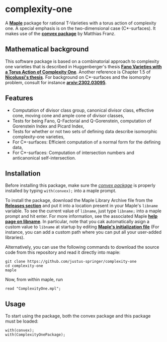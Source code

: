 # complexity-one

A **[Maple](https://www.maplesoft.com/products/maple/)** package for rational
T-Varieties with a torus action of complexity one. A special emphasis is on the
two-dimensional case (C*-surfaces). It makes use of the **[convex package](https://www.math.uwo.ca/faculty/franz/convex/)** by Matthias Franz.

## Mathematical background

This software package is based on a combinatorial approach to complexity one
varieties that is described in Huggenberger's thesis **[Fano Varieties with a
Torus Action of Complexity
One](https://publikationen.uni-tuebingen.de/xmlui/handle/10900/49921)**.
Another reference is Chapter 1.5 of **[Nicolussi's
thesis](https://publikationen.uni-tuebingen.de/xmlui/handle/10900/77235)**. For
background on C*-surfaces and the isomorphy problem, consult for instance
**[arxiv:2302.03095](https://arxiv.org/abs/2302.03095)**.

## Features

- Computation of divisor class group, canonical divisor class, effective cone,
  moving cone and ample cone of divisor classes,
- Tests for being Fano, Q-Factorial and Q-Gorenstein, computation of Gorenstein
  Index and Picard Index,
- Tests for whether or not two sets of defining data describe isomorphic
  complexity-one varieties,
- For C*-surfaces: Efficient computation of a normal form for the defining data,
- For C*-surfaces: Computation of intersection numbers and anticanonical
  self-intersection.

## Installation

Before installing this package, make sure the *[convex package](https://www.math.uwo.ca/faculty/franz/convex/)* is properly installed by typing `with(convex);` into a maple prompt.

To install the package, download the Maple Library Archive file from the
**[Releases section](https://github.com/justus-springer/complexity-one/releases)**
and put it into a location present in your Maple's `libname` variable. To see
the current value of `libname`, just type `libname;` into a maple prompt and
hit enter. For more information, see the associated Maple **[help page on
libname](https://www.maplesoft.com/support/help/Maple/view.aspx?path=libname)**.
In particular, note that you cak automatically asign a custom value to
`libname` at startup by editing **[Maple's initialization
file](https://www.maplesoft.com/support/help/Maple/view.aspx?path=worksheet%2freference%2finitialization)** (For instance, you can add a custom path where you can put all your user-added libraries).

Alternatively, you can use the following commands to download the source code from this repository and read it directly into maple: 

```
git clone https://github.com/justus-springer/complexity-one
cd complexity-one
maple
```

Now, from within maple, run

```
read "ComplexityOne.mpl";
```

## Usage

To start using the package, both the convex package and this package must be loaded:

```
with(convex);
with(ComplexityOnePackage);
```


